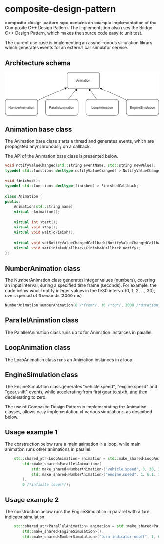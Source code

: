 # composite-design-pattern

composite-design-pattern repo contains an example implementation of the Composite C++ Design Pattern. The implementation also uses the Bridge C++ Design Pattern, which makes the source code easy to unit test. 

The current use case is implementing an asynchronous simulation library which generates events for an external car simulator service.


Architecture schema
-------------------

![Animation classes](animation-classes.png)


Animation base class
--------------------

The Animation base class starts a thread and generates events, which are propagated anynchronously on a callback.

The API of the Animation base class is presented below.

~~~cpp
void notifyValueChanged(std::string eventName, std::string newValue);
typedef std::function< decltype(notifyValueChanged) > NotifyValueChangedCallback;

void finished();
typedef std::function< decltype(finished) > FinishedCallback;

class Animation {
public:
	Animation(std::string name);
	virtual ~Animation();

	virtual int start();
	virtual void stop();
	virtual void waitToFinish();

	virtual void setNotifyValueChangedCallback(NotifyValueChangedCallback notify);
	virtual void setFinishedCallback(FinishedCallback notify);
};
~~~


NumberAnimation class
---------------------

The NumberAnimation class generates integer values (numbers), covering an input interval, during a specified time frame (seconds). 
For example, the code below would notify integer values in the 0-30 interval (0, 1, 2, ..., 30), over a period of 3 seconds (3000 ms).

~~~cpp
NumberAnimation numberAnimation(0 /*from*/, 30 /*to*/, 3000 /*duration*/);
~~~


ParallelAnimation class
-----------------------

The ParallelAnimation class runs up to for Animation instances in parallel.


LoopAnimation class
-------------------

The LoopAnimation class runs an Animation instances in a loop.


EngineSimulation class
----------------------

The EngineSimulation class generates "vehicle.speed", "engine.speed" and "gear.shift" events, while accelerating from first gear to sixth, and then decelerating to zero.

The use of Composite Design Pattern in implementating the Animation classes, allows easy implementation of various simulations, as described below.


Usage example 1
---------------

The construction below runs a main animation in a loop, while main animation runs other animations in parallel. 

~~~cpp
	std::shared_ptr<LoopAnimation> animation = std::make_shared<LoopAnimation>(
		std::make_shared<ParallelAnimation>(
			std::make_shared<NumberAnimation>("vehicle.speed", 0, 30, 3000), 
			std::make_shared<NumberAnimation>("engine.speed", 1, 6.1, 3000, 1)); 
		),
		0 /*infinite loops*/);
~~~


Usage example 2
---------------

The construction below runs the EngineSimulation in parallel with a turn indicator simulation.

~~~cpp
	std::shared_ptr<ParallelAnimation> animation = std::make_shared<ParallelAnimation>(
		std::make_shared<EngineSimulation>(), 
		std::make_shared<NumberSimulation>("turn-indicator-onoff", 1, 0, 10000), /* send 1 = turn-indicator-on, sleep 10 sec, send 0 = turn-indicator-off */);
~~~
